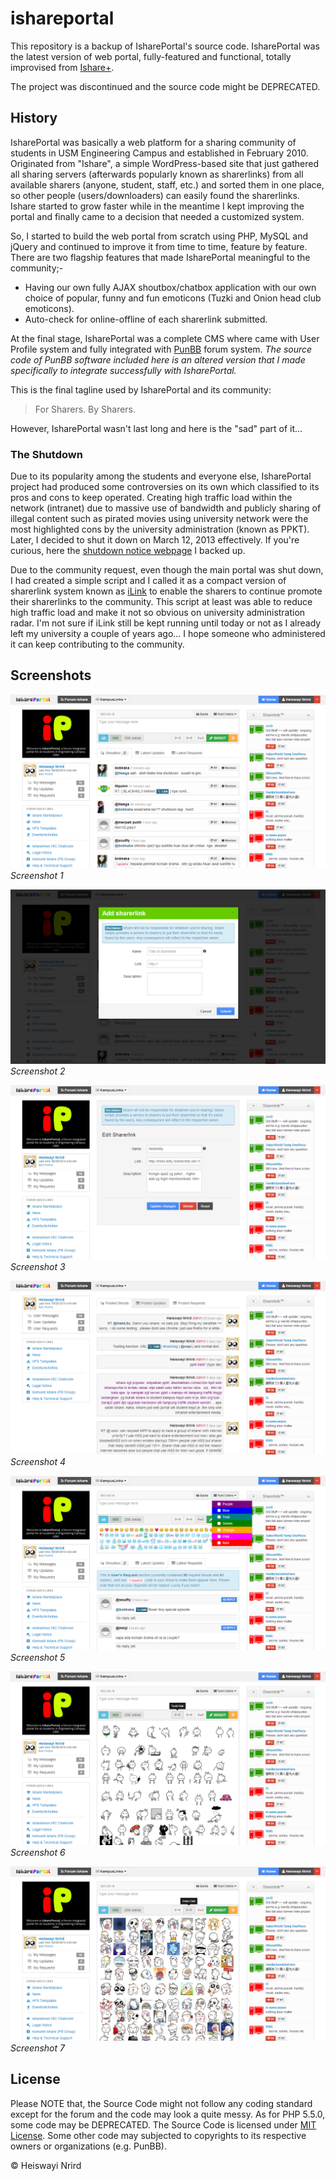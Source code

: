 # ishareportal

This repository is a backup of IsharePortal's source code. IsharePortal was the latest version of web portal, fully-featured and functional, totally improvised from [Ishare+](https://github.com/heiswayi/ishare-plus).

The project was discontinued and the source code might be DEPRECATED.

## History

IsharePortal was basically a web platform for a sharing community of students in USM Engineering Campus and established in February 2010. Originated from "Ishare", a simple WordPress-based site that just gathered all sharing servers (afterwards popularly known as sharerlinks) from all available sharers (anyone, student, staff, etc.) and sorted them in one place, so other people (users/downloaders) can easily found the sharerlinks. Ishare started to grow faster while in the meantime I kept improving the portal and finally came to a decision that needed a customized system.

So, I started to build the web portal from scratch using PHP, MySQL and jQuery and continued to improve it from time to time, feature by feature. There are two flagship features that made IsharePortal meaningful to the community;-

- Having our own fully AJAX shoutbox/chatbox application with our own choice of popular, funny and fun emoticons (Tuzki and Onion head club emoticons).
- Auto-check for online-offline of each sharerlink submitted.

At the final stage, IsharePortal was a complete CMS where came with User Profile system and fully integrated with [PunBB](https://github.com/punbb/punbb) forum system. _The source code of PunBB software included here is an altered version that I made specifically to integrate successfully with IsharePortal._

This is the final tagline used by IsharePortal and its community:

> For Sharers. By Sharers.

However, IsharePortal wasn't last long and here is the "sad" part of it...

### The Shutdown

Due to its popularity among the students and everyone else, IsharePortal project had produced some controversies on its own which classified to its pros and cons to keep operated. Creating high traffic load within the network (intranet) due to massive use of bandwidth and publicly sharing of illegal content such as pirated movies using university network were the most highlighted cons by the university administration (known as PPKT). Later, I decided to shut it down on March 12, 2013 effectively. If you're curious, here the [shutdown notice webpage](http://heiswayi.github.io/ishare-in-memory) I backed up.

Due to the community request, even though the main portal was shut down, I had created a simple script and I called it as a compact version of sharerlink system known as [iLink](https://github.com/heiswayi/ilink) to enable the sharers to continue promote their sharerlinks to the community. This script at least was able to reduce high traffic load and make it not so obvious on university administration radar. I'm not sure if iLink still be kept running until today or not as I already left my university a couple of years ago... I hope someone who administered it can keep contributing to the community.

## Screenshots

![IsharePortal Home](IsharePortal_home.png)
_Screenshot 1_

![IsharePortal Add Sharerlink](IsharePortal_addlink.png)
_Screenshot 2_

![IsharePortal Edit Sharerlink](IsharePortal_editlink.png)
_Screenshot 3_

![IsharePortal User Profile](IsharePortal_profile.png)
_Screenshot 4_

![IsharePortal Shoutbox](IsharePortal_shout.png)
_Screenshot 5_

![IsharePortal Shoutbox Emoticon Tuzki](IsharePortal_tuzki.png)
_Screenshot 6_

![IsharePortal Shoutbox Emoticon Onion](IsharePortal_onion.png)
_Screenshot 7_

## License

Please NOTE that, the Source Code might not follow any coding standard except for the forum and the code may look a quite messy. As for PHP 5.5.0, some code may be DEPRECATED. The Source Code is licensed under [MIT License](LICENSE). Some other code may subjected to copyrights to its respective owners or organizations (e.g. PunBB).

© Heiswayi Nrird
